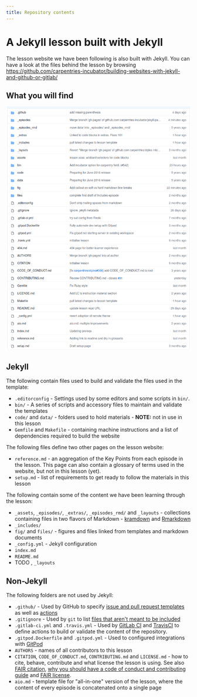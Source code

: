 ```yaml
---
title: Repository contents
---
```


# A Jekyll lesson built with Jekyll

The lesson website we have been following is also built with Jekyll.
You can have a look at the files behind the lesson by browsing https://github.com/carpentries-incubator/building-websites-with-jekyll-and-github-or-gitlab/

## What you will find

![List of folders and files in the repository](../fig/repository_contents.png)


## Jekyll

The following contain files used to build and validate the files used in the template:

* `.editorconfig` - Settings used by some editors and some scripts  in `bin/`. 
* `bin/` - A series of scripts and accessory files to maintain and validate the templates
* `code/` and `data/` - folders used to hold materials - **NOTE:** not in use in this lesson
* `Gemfile` and `Makefile` - containing machine instructions and a list of dependencies required to build the website

The following files define two other pages on the lesson website:

* `reference.md` - an aggregation of the Key Points from each episode in the lesson. This page can also contain a glossary of terms used in the website, but not in this lesson (yet).
* `setup.md` - list of requirements to get ready to follow the materials in this lesson

The following contain some of the content we have been learning through the lesson:

* `_assets`, `_episodes/`, `_extras/`, `_episodes_rmd/` and `_layouts` - collections containing files in two flavors of Markdown - [kramdown](https://kramdown.gettalong.org/) and [Rmarkdown](https://rmarkdown.rstudio.com/)
* `_includes/`
* `fig/` and `files/` - figures and files linked from templates and markdown documents
* `_config.yml` - Jekyll configuration
* `index.md`
* `README.md`
* TODO  , `_layouts`

## Non-Jekyll

The following folders are not used by Jekyll:

* `.github/` - Used by GitHub to specify [issue and pull request templates](https://docs.github.com/en/free-pro-team@latest/github/building-a-strong-community/configuring-issue-templates-for-your-repository) as well as [actions](https://docs.github.com/en/free-pro-team@latest/actions)
* `.gitignore` - Used by `git` to list [files that aren't meant to be included](https://git-scm.com/docs/gitignore)
* `.gitlab-ci.yml` and `.travis.yml` - Used by [GitLab CI](https://docs.gitlab.com/ee/ci/yaml/) and [TravisCI](https://docs.travis-ci.com/user/tutorial/) to define actions to build or validate the content of the repository.
* `.gitpod.Dockerfile` and `.gitpod.yml` - Used to configured integrations with [GitPod](https://www.gitpod.io/docs/)
* `AUTHORS` - names of all contributors to this lesson
* `CITATION`, `CODE_OF_CONDUCT.md`, `CONTRIBUTING.md` and `LICENSE.md` - how to cite, behave, contribute and what license the lesson is using. See also [FAIR citation](https://fair-software.eu/recommendations/citation), [why you should have a code of conduct and contributing guide](https://www.ethics.org/resources/free-toolkit/code-of-conduct/) and [FAIR license](https://fair-software.eu/recommendations/license).
* `aio.md` - template file for "all-in-one" version of the lesson, where the content of every episode is concatenated onto a single page 

